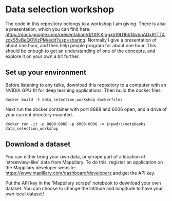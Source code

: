 # Data selection workshop

The code in this repository belongs to a workshop I am giving. There is also a presentation, which you can find here: https://docs.google.com/presentation/d/1XPlKIggxb19U16k14vbnADxR1TT4zckS5vBeQOVizPM/edit?usp=sharing. 
Normally I give a presentation of about one hour, and then help people program for about one hour. This should be enough to get an understanding of one of the concepts, and explore it on your own a bit further. 

## Set up your environment

Before listening to any talks, download this repository to a computer with an NVIDIA GPU fit for deep learning applications. Then build the docker files: 
```
docker build -t data_selection_workshop dockerfiles
```

Next run the docker container with port 8888 and 6006 open, and a drive of your current directory mounted. 

```
docker run -it -p 8888:8888 -p 6006:6006 -v $(pwd):/notebooks data_selection_workshop
```


## Download a dataset

You can either bring your own data, or scrape part of a location of 'streetview-like' data from Mappilary. To do this, register an application on the Mappilary developer website: https://www.mapillary.com/dashboard/developers and get the API key. 

Put the API key in the 'Mappilary scrape' notebook to download your own dataset. You can choose to change the latitude and longitude to have your own local dataset!

